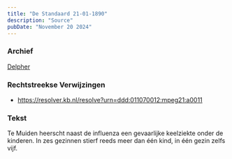```yaml
---
title: "De Standaard 21-01-1890"
description: "Source"
pubDate: "November 20 2024"
---
```


### Archief
[Delpher](https://www.delpher.nl)

### Rechtstreekse Verwijzingen
- https://resolver.kb.nl/resolve?urn=ddd:011070012:mpeg21:a0011

### Tekst
Te Muiden heerscht naast de influenza een gevaarlijke keelziekte onder de kinderen. 
In zes gezinnen stierf reeds  meer dan één kind, in één gezin zelfs vijf.